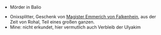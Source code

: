 * Mörder in Balio
+ Onixsplitter, Geschenk von [Magister Emmerich von Falkenhein](Personen.md#Magister%20Emmerich%20von%20Falkenhein), aus der Zeit von Rohal, Teil eines großen ganzen.
+ Mine: nicht erkundet, hier vermutlich auch Verbleib der Ulyakim
